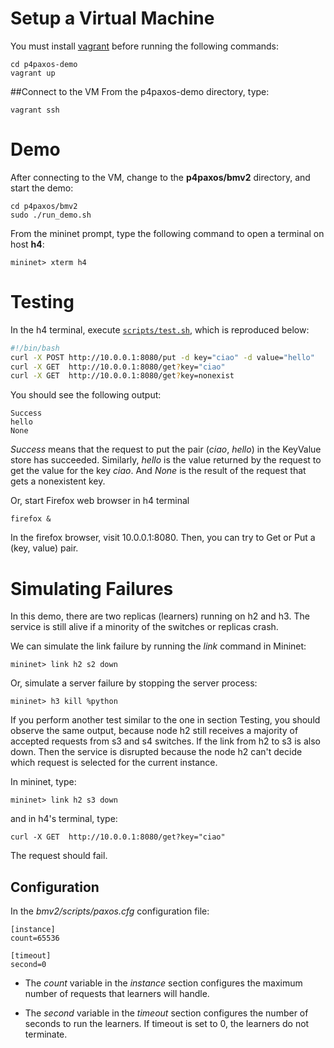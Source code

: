 # Setup a Virtual Machine
You must install [vagrant](https://www.vagrantup.com) before running the following commands:

```
cd p4paxos-demo
vagrant up
```

##Connect to the VM
From the p4paxos-demo directory, type:

```
vagrant ssh
```


# Demo

After connecting to the VM, change to the **p4paxos/bmv2** directory, and start the demo:

```
cd p4paxos/bmv2
sudo ./run_demo.sh
```

From the mininet prompt, type the following command to open a terminal on host **h4**:

```
mininet> xterm h4
```

# Testing
In the h4 terminal, execute [`scripts/test.sh`](p4paxos/bmv2/scripts/test.sh), which is reproduced below:
```bash
#!/bin/bash
curl -X POST http://10.0.0.1:8080/put -d key="ciao" -d value="hello"
curl -X GET  http://10.0.0.1:8080/get?key="ciao"
curl -X GET  http://10.0.0.1:8080/get?key=nonexist
```

You should see the following output:
```
Success
hello
None
```

*Success* means that the request to put the pair (*ciao*, *hello*) in the KeyValue store has succeeded. Similarly, *hello* is the value returned by the request to get the value for the key *ciao*. And *None* is the result of the request that gets a nonexistent key.


Or, start Firefox web browser in h4 terminal
```
firefox &
```

In the firefox browser, visit 10.0.0.1:8080. Then, you can try to Get or Put a (key, value) pair.

# Simulating Failures

In this demo, there are two replicas (learners) running on h2 and h3.
The service is still alive if a minority of the switches or replicas crash.

We can simulate the link failure by running the *link* command in Mininet:
```
mininet> link h2 s2 down
```

Or, simulate a server failure by stopping the server process:
```
mininet> h3 kill %python
```

If you perform another test similar to the one in section Testing, you should observe the same output, because node h2 still receives a majority of accepted requests from s3 and s4 switches. If the link from h2 to s3 is also down. Then the service is disrupted because the node h2 can't decide which request is selected for the current instance.

In mininet, type:
```
mininet> link h2 s3 down
```
and in h4's terminal, type:
```
curl -X GET  http://10.0.0.1:8080/get?key="ciao"
```
The request should fail.

## Configuration

In the *bmv2/scripts/paxos.cfg* configuration file:

```
[instance]
count=65536

[timeout]
second=0
```

* The *count* variable in the *instance* section configures the maximum 
number of requests that learners will handle.

* The *second* variable in the *timeout* section configures the number of seconds
to run the learners. If timeout is set to 0, the learners do not terminate.